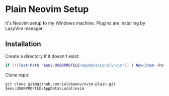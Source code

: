 # Plain Neovim Setup

It's Neovim setup fo my Windows machine.
Plugins are installing by LazyVim manager.

## Installation

Create a directory if it doesn't exist:

```powershell
if (!(Test-Path "$env:USERPROFILE\AppData\Local\nvim")) { New-Item -Path "$env:USERPROFILE\AppData\Local\nvim" -ItemType Directory -Force }
```

Clone repo:

```shell
git clone git@github.com:ialobanov/nvim-plain.git $env:USERPROFILE\AppData\Local\nvim
```
